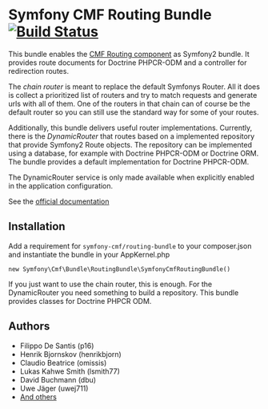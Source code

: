 # Symfony CMF Routing Bundle [![Build Status](https://secure.travis-ci.org/symfony-cmf/RoutingBundle.png)](http://travis-ci.org/symfony-cmf/RoutingBundle)

This bundle enables the [CMF Routing component](https://github.com/symfony-cmf/Routing)
as Symfony2 bundle. It provides route documents for Doctrine PHPCR-ODM and a
controller for redirection routes.

The *chain router* is meant to replace the default Symfonys Router. All it does
is collect a prioritized list of routers and try to match requests and generate
urls with all of them. One of the routers in that chain can of course be the
default router so you can still use the standard way for some of your routes.

Additionally, this bundle delivers useful router implementations. Currently,
there is the *DynamicRouter* that routes based on a implemented repository that
provide Symfony2 Route objects. The repository can be implemented using a
database, for example with Doctrine PHPCR-ODM or Doctrine ORM. The bundle
provides a default implementation for Doctrine PHPCR-ODM.

The DynamicRouter service is only made available when explicitly enabled in the
application configuration.

See the [official documentation](http://symfony.com/doc/master/cmf/bundles/routing.html)

## Installation

Add a requirement for ```symfony-cmf/routing-bundle``` to your
composer.json and instantiate the bundle in your AppKernel.php

    new Symfony\Cmf\Bundle\RoutingBundle\SymfonyCmfRoutingBundle()

If you just want to use the chain router, this is enough.
For the DynamicRouter you need something to build a repository.
This bundle provides classes for Doctrine PHPCR ODM.

## Authors

* Filippo De Santis (p16)
* Henrik Bjornskov (henrikbjorn)
* Claudio Beatrice (omissis)
* Lukas Kahwe Smith (lsmith77)
* David Buchmann (dbu)
* Uwe Jäger (uwej711)
* [And others](https://github.com/symfony-cmf/RoutingBundle/contributors)
